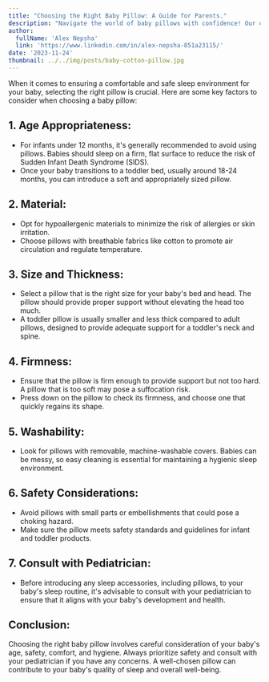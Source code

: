 ```yaml
---
title: "Choosing the Right Baby Pillow: A Guide for Parents."
description: "Navigate the world of baby pillows with confidence! Our comprehensive guide for parents is packed with essential tips and insights to help you choose the perfect pillow for your little one."
author:
  fullName: 'Alex Nepsha'
  link: 'https://www.linkedin.com/in/alex-nepsha-851a23115/'
date: '2023-11-24'
thumbnail: ../../img/posts/baby-cotton-pillow.jpg
---
```


When it comes to ensuring a comfortable and safe sleep environment for your baby, selecting the right pillow is crucial. Here are some key factors to consider when choosing a baby pillow:

## 1. **Age Appropriateness:**
- For infants under 12 months, it's generally recommended to avoid using pillows. Babies should sleep on a firm, flat surface to reduce the risk of Sudden Infant Death Syndrome (SIDS).
- Once your baby transitions to a toddler bed, usually around 18-24 months, you can introduce a soft and appropriately sized pillow.

## 2. **Material:**
- Opt for hypoallergenic materials to minimize the risk of allergies or skin irritation.
- Choose pillows with breathable fabrics like cotton to promote air circulation and regulate temperature.

## 3. **Size and Thickness:**
- Select a pillow that is the right size for your baby's bed and head. The pillow should provide proper support without elevating the head too much.
- A toddler pillow is usually smaller and less thick compared to adult pillows, designed to provide adequate support for a toddler's neck and spine.

## 4. **Firmness:**
- Ensure that the pillow is firm enough to provide support but not too hard. A pillow that is too soft may pose a suffocation risk.
- Press down on the pillow to check its firmness, and choose one that quickly regains its shape.

## 5. **Washability:**
- Look for pillows with removable, machine-washable covers. Babies can be messy, so easy cleaning is essential for maintaining a hygienic sleep environment.

## 6. **Safety Considerations:**
- Avoid pillows with small parts or embellishments that could pose a choking hazard.
- Make sure the pillow meets safety standards and guidelines for infant and toddler products.

## 7. **Consult with Pediatrician:**
- Before introducing any sleep accessories, including pillows, to your baby's sleep routine, it's advisable to consult with your pediatrician to ensure that it aligns with your baby's development and health.

## Conclusion:
Choosing the right baby pillow involves careful consideration of your baby's age, safety, comfort, and hygiene. Always prioritize safety and consult with your pediatrician if you have any concerns. A well-chosen pillow can contribute to your baby's quality of sleep and overall well-being.

